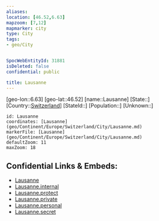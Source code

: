 ```yaml
---
aliases: 
location: [46.52,6.63]
mapzoom: [7,12] 
mapmarker: city 
type: City
tags:
- geo/City


SpocWebEntityId: 31881
isDeleted: false
confidential: public

title: Lausanne
---
```

[geo-lon::6.63]
[geo-lat::46.52]
[name::Lausanne]
[State::]
[Country::[Switzerland](geo/Continent/Europe/Switzerland.md)]
[StateId::]
[Population::]
[Unknown::]


```leaflet
id: Lausanne
coordinates: [Lausanne](geo/Continent/Europe/Switzerland/City/Lausanne.md)
markerFile: [Lausanne](geo/Continent/Europe/Switzerland/City/Lausanne.md)
defaultZoom: 11 
maxZoom: 18
```


## Confidential Links & Embeds: 
- [Lausanne](../../../../../../_public/geo/Continent/Europe/Switzerland/City/Lausanne.md) 
- [Lausanne.internal](../../../../../../_internal/geo/Continent/Europe/Switzerland/City/Lausanne.internal.md) 
- [Lausanne.protect](../../../../../../_protect/geo/Continent/Europe/Switzerland/City/Lausanne.protect.md) 
- [Lausanne.private](../../../../../../_private/geo/Continent/Europe/Switzerland/City/Lausanne.private.md) 
- [Lausanne.personal](../../../../../../_personal/geo/Continent/Europe/Switzerland/City/Lausanne.personal.md) 
- [Lausanne.secret](../../../../../../_secret/geo/Continent/Europe/Switzerland/City/Lausanne.secret.md) 

